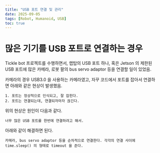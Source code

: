 ```yaml
---
title: "USB 포트 연결 및 관리"
date: 2025-09-05
tags: [Robot, Humanoid, USB]
toc: true
---
```

# 많은 기기를 USB 포트로 연결하는 경우

Tickle bot 프로젝트를 수행하면서, 랩탑의 USB 포트 하나, 혹은 Jetson 의 제한된 USB 포트에 많은 카메라, 로봇 팔의 bus servo adaptor 등을 연결할 일이 있었음.

카메라의 경우 USB3.0 을 사용하는 카메라였고, 자꾸 코드에서 포트를 잡아서 연결하면 아래와 같은 현상이 발생했음.
```
1. 포트는 정상적으로 인식되고, 잘 잡힌다.
2. 포트는 연결되는데, 연결되자마자 끊긴다.
```

위의 현상은 원인이 다음과 같다.

```
너무 많은 USB 포트를 한번에 연결하려고 해서.
```

아래와 같이 해결하면 된다.

```
카메라, bus servo adaptor 등을 순차적으로 연결한다. 각각의 연결 사이에 time.sleep() 의 형태로 timeout 을 준다.
```

